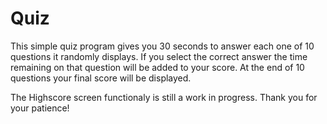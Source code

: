 # Quiz

This simple quiz program gives you 30 seconds to answer each one of 10 questions it randomly displays.
 If you select the correct answer the time remaining on that question will be added to your score. At the end of 10 questions your final score will be displayed.
 
 The Highscore screen functionaly is still a work in progress. Thank you for your patience!
